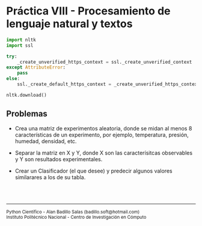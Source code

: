 # Práctica VIII - Procesamiento de lenguaje natural y textos

~~~py
import nltk
import ssl

try:
    _create_unverified_https_context = ssl._create_unverified_context
except AttributeError:
    pass
else:
    ssl._create_default_https_context = _create_unverified_https_context

nltk.download()
~~~

## Problemas

* Crea una matriz de experimentos aleatoria, donde se midan al menos 8 características de un experimento, por ejemplo, temperatura, presión, humedad, densidad, etc.

* Separar la matriz en X y Y, donde X son las caracterísitcas observables y Y son resultados experimentales.

* Crear un Clasificador (el que desee) y predecir algunos valores similarares a los de su tabla.

<br><br>
<hr>
<small>
Python Científico - Alan Badillo Salas (badillo.soft@hotmail.com)<br>
Instituto Politécnico Nacional - Centro de Investigación en Cómputo
</small>
